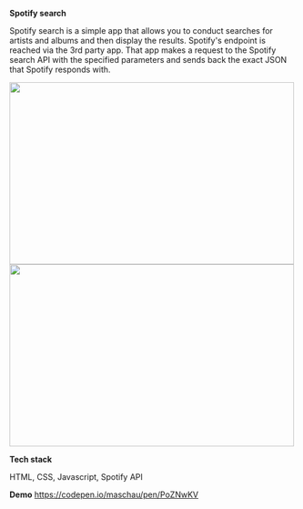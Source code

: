 <strong>Spotify search</strong>
<p>Spotify search is a simple app that allows you to conduct searches for artists and albums and then display the results. Spotify's endpoint is reached via the 3rd party app. That app makes a request to the Spotify search API with the specified parameters and sends back the exact JSON that Spotify responds with.</p>

<img height="320" width="500" src="https://i.imgur.com/xsZCZy5.png"/>
<img height="320" width="500" src="https://i.imgur.com/BzhzcIm.png"/>

<strong>Tech stack</strong>
<p>HTML, CSS, Javascript, Spotify API</p>

<strong>Demo</strong>
<a href="https://codepen.io/maschau/pen/PoZNwKV">https://codepen.io/maschau/pen/PoZNwKV</a>
